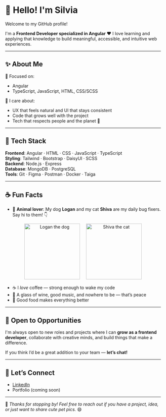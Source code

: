 # 👋 Hello! I'm Silvia  
Welcome to my GitHub profile!

I'm a **Frontend Developer specialized in Angular** ❤
I love learning and applying that knowledge to build meaningful, accessible, and intuitive web experiences.

---

## ✨ About Me

🎯 Focused on:
- Angular  
- TypeScript, JavaScript, HTML, CSS/SCSS

🧩 I care about:
- UX that feels natural and UI that stays consistent  
- Code that grows well with the project  
- Tech that respects people and the planet 🌱

---

## 🔧 Tech Stack

**Frontend**: Angular · HTML · CSS · JavaScript · TypeScript  
**Styling**: Tailwind · Bootstrap · DaisyUI · SCSS  
**Backend**: Node.js · Express  
**Database**: MongoDB · PostgreSQL  
**Tools**: Git · Figma · Postman · Docker · Taiga  

---


## ☕ Fun Facts

- 🐾 **Animal lover**: My dog **Logan** and my cat **Shiva** are my daily bug fixers.  
  Say hi to them! 👇

<p align="center">
  <img src="https://github.com/user-attachments/assets/b0fc1666-fd76-43c8-9b38-ae192f7fe542" alt="Logan the dog" width="180" />
  &nbsp;&nbsp;&nbsp;
  <img src="https://github.com/user-attachments/assets/3b4540ab-5897-4d51-83f3-e3040517e14e" alt="Shiva the cat" width="180" />
</p>

- ☕ I *love* coffee — strong enough to wake my code  
- 🍷 A glass of wine, good music, and nowhere to be — that’s peace  
- 🍝 Good food makes everything better  

---

## 💼 Open to Opportunities

I'm always open to new roles and projects where I can **grow as a frontend developer**, collaborate with creative minds, and build things that make a difference.

If you think I’d be a great addition to your team — **let’s chat!**

---

## 🔗 Let’s Connect

- [LinkedIn](https://www.linkedin.com/in/silviatuiran/)  
- Portfolio (coming soon)

---

🌟 _Thanks for stopping by! Feel free to reach out if you have a project, idea, or just want to share cute pet pics._ 😄
